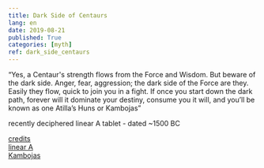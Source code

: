 ```yaml
---
title: Dark Side of Centaurs
lang: en
date: 2019-08-21
published: True
categories: [myth]
ref: dark_side_centaurs
---
```


“Yes, a Centaur's strength flows from the Force and Wisdom. 
But beware of the dark side. 
Anger, fear, aggression; the dark side of the Force are they.
 Easily they flow, quick to join you in a fight. 
If once you start down the dark path, 
forever will it dominate your destiny, 
consume you it will, and you’ll be known as 
one Atilla’s Huns or Kambojas”

recently deciphered linear A tablet - dated ~1500 BC

[credits](https://en.m.wikiquote.org/wiki/Return_of_the_Jedi)    
[linear A](https://en.m.wikipedia.org/wiki/Linear_A)    
[Kambojas](https://en.m.wikipedia.org/wiki/Kinnara_Kingdom)    
